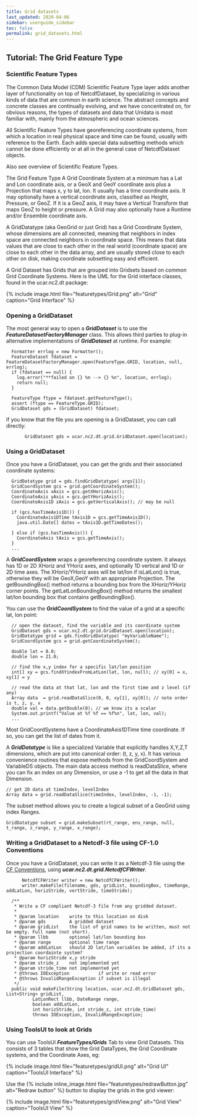 ```yaml
---
title: Grid datasets
last_updated: 2020-04-06
sidebar: userguide_sidebar
toc: false
permalink: grid_datasets.html
---
```

## Tutorial: The Grid Feature Type

### Scientific Feature Types
The Common Data Model (CDM) Scientific Feature Type layer adds another layer of functionality on top of NetcdfDataset, by specializing in various kinds of data that are common in earth science. The abstract concepts and concrete classes are continually evolving, and we have concentrated on, for obvious reasons, the types of datasets and data that Unidata is most familiar with, mainly from the atmospheric and ocean sciences.

All Scientific Feature Types have georeferencing coordinate systems, from which a location in real physical space and time can be found, usually with reference to the Earth. Each adds special data subsetting methods which cannot be done efficiently or at all in the general case of NetcdfDataset objects.

Also see overview of Scientific Feature Types.

The Grid Feature Type
A Grid Coordinate System at a minimum has a Lat and Lon coordinate axis, or a GeoX and GeoY coordinate axis plus a Projection that maps x, y to lat, lon. It usually has a time coordinate axis. It may optionally have a vertical coordinate axis, classified as Height, Pressure, or GeoZ. If it is a GeoZ axis, it may have a Vertical Transform that maps GeoZ to height or pressure. A Grid may also optionally have a Runtime and/or Ensemble coordinate axis.

A GridDatatype (aka GeoGrid or just Grid) has a Grid Coordinate System, whose dimensions are all connected, meaning that neighbors in index space are connected neighbors in coordinate space. This means that data values that are close to each other in the real world (coordinate space) are close to each other in the data array, and are usually stored close to each other on disk, making coordinate subsetting easy and efficient.

A Grid Dataset has Grids that are grouped into Gridsets based on common Grid Coordinate Systems. Here is the UML for the Grid interface classes, found in the ucar.nc2.dt package:

{% include image.html file="featuretypes/Grid.png" alt="Grid" caption="Grid Interface" %}

### Opening a GridDataset

The most general way to open a <b>_GridDataset_</b> is to use the <b>_FeatureDatasetFactoryManager_</b> class. This allows third parties to plug-in alternative implementations of <b>_GridDataset_</b> at runtime. For example:
~~~
  Formatter errlog = new Formatter();
  FeatureDataset fdataset = FeatureDatasetFactoryManager.open(FeatureType.GRID, location, null, errlog);
  if (fdataset == null) {
    log.error("**failed on {} %n --> {} %n", location, errlog);
    return null;
  }

  FeatureType ftype = fdataset.getFeatureType();
  assert (ftype == FeatureType.GRID);
  GridDataset gds = (GridDataset) fdataset;
~~~
  
If you know that the file you are opening is a GridDataset, you can call directly:
~~~
       GridDataset gds = ucar.nc2.dt.grid.GridDataset.open(location);
~~~

### Using a GridDataset

Once you have a GridDataset, you can get the grids and their associated coordinate systems:

~~~
  GridDatatype grid = gds.findGridDatatype( args[1]);
  GridCoordSystem gcs = grid.getCoordinateSystem();
  CoordinateAxis xAxis = gcs.getXHorizAxis();
  CoordinateAxis yAxis = gcs.getYHorizAxis();
  CoordinateAxis1D zAxis = gcs.getVerticalAxis(); // may be null

  if (gcs.hasTimeAxis1D()) {
    CoordinateAxis1DTime tAxis1D = gcs.getTimeAxis1D();
    java.util.Date[] dates = tAxis1D.getTimeDates();

  } else if (gcs.hasTimeAxis()) {
    CoordinateAxis tAxis = gcs.getTimeAxis();
  } 
  ... 
~~~
 
A <b>_GridCoordSystem_</b> wraps a georeferencing coordinate system. It always has 1D or 2D XHoriz and YHoriz axes, and optionally 1D vertical and 1D or 2D time axes. The XHoriz/YHoriz axes will be lat/lon if isLatLon() is true, otherwise they will be GeoX,GeoY with an appropriate Projection. The getBoundingBox() method returns a bounding box from the XHoriz/YHoriz corner points. The getLatLonBoundingBox() method returns the smallest lat/lon bounding box that contains getBoundingBox().

You can use the <b>_GridCoordSystem_</b> to find the value of a grid at a specific lat, lon point:

~~~
  // open the dataset, find the variable and its coordinate system
  GridDataset gds = ucar.nc2.dt.grid.GridDataset.open(location);
  GridDatatype grid = gds.findGridDatatype( "myVariableName");
  GridCoordSystem gcs = grid.getCoordinateSystem();

  double lat = 8.0;
  double lon = 21.0;

  // find the x,y index for a specific lat/lon position
  int[] xy = gcs.findXYindexFromLatLon(lat, lon, null); // xy[0] = x, xy[1] = y

  // read the data at that lat, lon and the first time and z level (if any) 
  Array data  = grid.readDataSlice(0, 0, xy[1], xy[0]); // note order is t, z, y, x
  double val = data.getDouble(0); // we know its a scalar
  System.out.printf("Value at %f %f == %f%n", lat, lon, val);
  ... 
~~~
   
Most GridCoordSystems have a CoordinateAxis1DTime time coordinate. If so, you can get the list of dates from it.

A <b>_GridDatatype_</b> is like a specialized Variable that explicitly handles X,Y,Z,T dimensions, which are put into canonical order: (t, z, y, x). It has various convenience routines that expose methods from the GridCoordSystem and VariableDS objects. The main data access method is readDataSlice,  where you can fix an index on any Dimension, or use a -1 to get all the data in that Dimension.

~~~
// get 2D data at timeIndex, levelIndex
Array data = grid.readDataSlice(timeIndex, levelIndex, -1, -1);
~~~

The subset method allows you to create a logical subset of a GeoGrid using index Ranges.
~~~
GridDatatype subset = grid.makeSubset(rt_range, ens_range, null, t_range, z_range, y_range, x_range);
~~~

### Writing a GridDataset to a Netcdf-3 file using CF-1.0 Conventions

Once you have a GridDataset, you can write it as a Netcdf-3 file using the <a href="http://cfconventions.org/" target="_blank">CF Conventions</a>, using <b>_ucar.nc2.dt.grid.NetcdfCFWriter_</b>.

~~~
      NetcdfCFWriter writer = new NetcdfCFWriter();
      writer.makeFile(filename, gds, gridList, boundingBox, timeRange, addLatLon, horizStride, vertStride, timeStride);

  /**
   * Write a CF compliant Netcdf-3 file from any gridded dataset.
   *
   * @param location    write to this location on disk
   * @param gds         A gridded dataset
   * @param gridList    the list of grid names to be written, must not be empty. Full name (not short).
   * @param llbb        optional lat/lon bounding box
   * @param range       optional time range
   * @param addLatLon   should 2D lat/lon variables be added, if its a projection coordainte system?
   * @param horizStride x,y stride
   * @param stride_z    not implemented yet
   * @param stride_time not implemented yet
   * @throws IOException           if write or read error
   * @throws InvalidRangeException if subset is illegal
   */
  public void makeFile(String location, ucar.nc2.dt.GridDataset gds, List<String> gridList,
          LatLonRect llbb, DateRange range,
          boolean addLatLon,
          int horizStride, int stride_z, int stride_time)
          throws IOException, InvalidRangeException;
~~~
          
### Using ToolsUI to look at Grids

You can use ToolsUI <b>_FeatureTypes/Grids_</b> Tab to view Grid Datasets. This consists of 3 tables that show the Grid DataTypes, the Grid Coordinate systems, and the Coordinate Axes, eg:

{% include image.html file="featuretypes/gridUI.png" alt="Grid UI" caption="ToolsUI Interface" %}

Use the {% include inline_image.html file="featuretypes/redrawButton.jpg" alt="Redraw button" %}  button to display the grids in the grid viewer:

{% include image.html file="featuretypes/gridView.png" alt="Grid View" caption="ToolsUI View" %}


